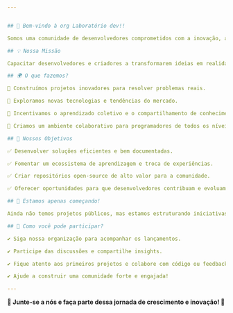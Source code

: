 ```yaml
---


## 🚀 Bem-vindo à org Laboratório dev!!

Somos uma comunidade de desenvolvedores comprometidos com a inovação, aprendizado contínuo e criação de soluções tecnológicas impactantes. Nosso objetivo é unir talentos para desenvolver projetos open-source e compartilhar conhecimento de forma acessível.

## 💡 Nossa Missão

Capacitar desenvolvedores e criadores a transformarem ideias em realidade, promovendo colaboração, boas práticas e tecnologia de ponta.

## 🌍 O que fazemos?

🔹 Construímos projetos inovadores para resolver problemas reais.

🔹 Exploramos novas tecnologias e tendências do mercado.

🔹 Incentivamos o aprendizado coletivo e o compartilhamento de conhecimento.

🔹 Criamos um ambiente colaborativo para programadores de todos os níveis.

## 🚀 Nossos Objetivos

✅ Desenvolver soluções eficientes e bem documentadas.

✅ Fomentar um ecossistema de aprendizagem e troca de experiências.

✅ Criar repositórios open-source de alto valor para a comunidade.

✅ Oferecer oportunidades para que desenvolvedores contribuam e evoluam.

## 🌱 Estamos apenas começando!

Ainda não temos projetos públicos, mas estamos estruturando iniciativas incríveis. Se você deseja crescer profissionalmente e fazer parte de algo grandioso, junte-se a nós desde o início!

## 🤝 Como você pode participar?

✔️ Siga nossa organização para acompanhar os lançamentos.

✔️ Participe das discussões e compartilhe insights.

✔️ Fique atento aos primeiros projetos e colabore com código ou feedback.

✔️ Ajude a construir uma comunidade forte e engajada!

---
```



**📢 Junte-se a nós e faça parte dessa jornada de crescimento e inovação! 🚀**
